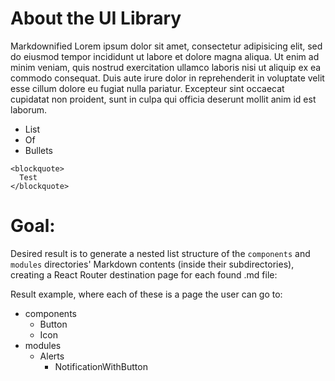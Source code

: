 # About the UI Library

Markdownified Lorem ipsum dolor sit amet, consectetur adipisicing elit, sed do eiusmod tempor incididunt ut labore et dolore magna aliqua. Ut enim ad minim veniam, quis nostrud exercitation ullamco laboris nisi ut aliquip ex ea commodo consequat. Duis aute irure dolor in reprehenderit in voluptate velit esse cillum dolore eu fugiat nulla pariatur. Excepteur sint occaecat cupidatat non proident, sunt in culpa qui officia deserunt mollit anim id est laborum.

* List
* Of
* Bullets

```
<blockquote>
  Test
</blockquote>
```

# Goal:

Desired result is to generate a nested list structure of the `components` and `modules` directories' Markdown contents (inside their subdirectories), creating a React Router destination page for each found .md file:

Result example, where each of these is a page the user can go to:

- components
  - Button
  - Icon
- modules
  - Alerts
    - NotificationWithButton
